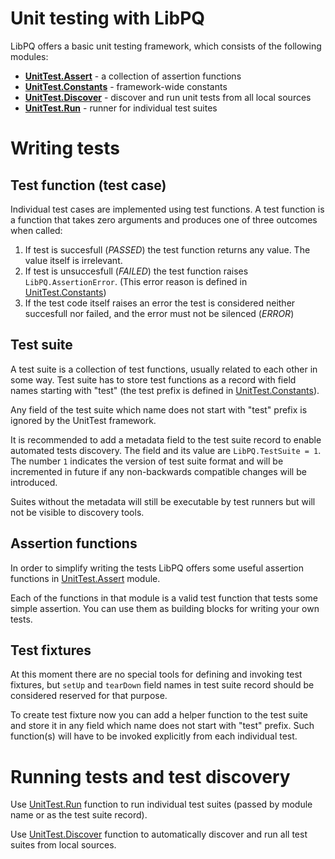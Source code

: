 # Unit testing with LibPQ

LibPQ offers a basic unit testing framework, which consists of the following
modules:

- **[UnitTest.Assert][Assert]** - a collection of assertion functions
- **[UnitTest.Constants][Constants]** - framework-wide constants
- **[UnitTest.Discover][Discover]** - discover and run unit tests from all
  local sources
- **[UnitTest.Run][Run]** - runner for individual test suites

# Writing tests

## Test function (test case)

Individual test cases are implemented using test functions. A test function is
a function that takes zero arguments and produces one of three outcomes when
called:

1. If test is succesfull (*PASSED*) the test function returns any value. The
   value itself is irrelevant.
2. If test is unsuccesfull (*FAILED*) the test function raises
   `LibPQ.AssertionError`.  (This error reason is defined in
   [UnitTest.Constants][Constants])
3. If the test code itself raises an error the test is considered neither
   succesfull nor failed, and the error must not be silenced (*ERROR*)

## Test suite

A test suite is a collection of test functions, usually related to each other
in some way. Test suite has to store test functions as a record with field
names starting with "test" (the test prefix is defined in
[UnitTest.Constants][Constants]).

Any field of the test suite which name does not start with "test" prefix is
ignored by the UnitTest framework.

It is recommended to add a metadata field to the test suite record to enable
automated tests discovery. The field and its value are `LibPQ.TestSuite = 1`.
The number `1` indicates the version of test suite format and will be
incremented in future if any non-backwards compatible changes will be
introduced.

Suites without the metadata will still be executable by test runners but will
not be visible to discovery tools.

## Assertion functions

In order to simplify writing the tests LibPQ offers some useful assertion
functions in [UnitTest.Assert][Assert] module.

Each of the functions in that module is a valid test function that tests some
simple assertion. You can use them as building blocks for writing your own
tests.

## Test fixtures

At this moment there are no special tools for defining and invoking test
fixtures, but `setUp` and `tearDown` field names in test suite record should be
considered reserved for that purpose.

To create test fixture now you can add a helper function to the test suite and
store it in any field which name does not start with "test" prefix. Such
function(s) will have to be invoked explicitly from each individual test.

# Running tests and test discovery

Use [UnitTest.Run][Run] function to run individual test suites (passed by
module name or as the test suite record).

Use [UnitTest.Discover][Discover] function to automatically discover and run
all test suites from local sources.

[Assert]: Modules/UnitTest.Assert.pq
[Constants]: Modules/UnitTest.Constants.pq
[Discover]: Modules/UnitTest.Discover.pq
[Run]: Modules/UnitTest.Run.pq
